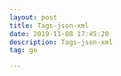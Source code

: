 ```yaml
---
layout: post
title: Tags-json-xml
date: 2019-11-08 17:45:20
description: Tags-json-xml
tag: go

---
```




